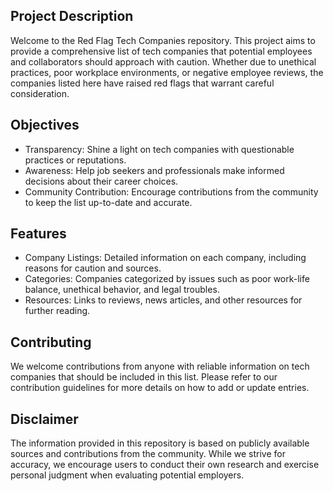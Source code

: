## Project Description
Welcome to the Red Flag Tech Companies repository. This project aims to provide a comprehensive list of tech companies that potential employees and collaborators should approach with caution. Whether due to unethical practices, poor workplace environments, or negative employee reviews, the companies listed here have raised red flags that warrant careful consideration.

## Objectives
- Transparency: Shine a light on tech companies with questionable practices or reputations.
- Awareness: Help job seekers and professionals make informed decisions about their career choices.
- Community Contribution: Encourage contributions from the community to keep the list up-to-date and accurate.
## Features
- Company Listings: Detailed information on each company, including reasons for caution and sources.
- Categories: Companies categorized by issues such as poor work-life balance, unethical behavior, and legal troubles.
- Resources: Links to reviews, news articles, and other resources for further reading.
## Contributing
We welcome contributions from anyone with reliable information on tech companies that should be included in this list. Please refer to our contribution guidelines for more details on how to add or update entries.

## Disclaimer
The information provided in this repository is based on publicly available sources and contributions from the community. While we strive for accuracy, we encourage users to conduct their own research and exercise personal judgment when evaluating potential employers.
